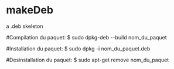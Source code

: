 # makeDeb
a .deb skeleton

#Compilation du paquet:
$ sudo dpkg-deb --build nom_du_paquet

#Installation du paquet:
$ sudo dpkg -i nom_du_paquet.deb

#Desinstallation du paquet:
$ sudo apt-get remove nom_du_paquet
